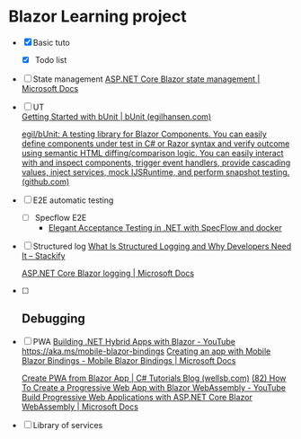 # Blazor Learning project

- [x] Basic tuto
    - [x] Todo list

- [ ] State management
	[ASP.NET Core Blazor state management | Microsoft Docs](https://docs.microsoft.com/en-us/aspnet/core/blazor/state-management?view=aspnetcore-5.0&pivots=webassembly)

- [ ] UT	
    [Getting Started with bUnit | bUnit (egilhansen.com)](https://bunit.egilhansen.com/docs/getting-started/)

    [egil/bUnit: A testing library for Blazor Components. You can easily define components under test in C# or Razor syntax and verify outcome using semantic HTML diffing/comparison logic. You can easily interact with and inspect components, trigger event handlers, provide cascading values, inject services, mock IJSRuntime, and perform snapshot testing. (github.com)](https://github.com/egil/bunit)

		
- [ ] E2E automatic testing
    - [ ] Specflow E2E
        - [Elegant Acceptance Testing in .NET with SpecFlow and docker](https://www.youtube.com/watch?v=qWEDkHGNhvk) 


- [ ] Structured log
	[What Is Structured Logging and Why Developers Need It – Stackify](https://stackify.com/what-is-structured-logging-and-why-developers-need-it/)

	[ASP.NET Core Blazor logging | Microsoft Docs](https://docs.microsoft.com/en-us/aspnet/core/blazor/fundamentals/logging?view=aspnetcore-5.0&pivots=webassembly)

- [ ] Debugging
    - 

- [ ] PWA
	[Building .NET Hybrid Apps with Blazor - YouTube](https://www.youtube.com/watch?v=cilV8vnEjJE)
		https://aka.ms/mobile-blazor-bindings
			[Creating an app with Mobile Blazor Bindings - Mobile Blazor Bindings | Microsoft Docs](https://docs.microsoft.com/en-us/mobile-blazor-bindings/get-started)
			
	[Create PWA from Blazor App | C# Tutorials Blog (wellsb.com)](https://wellsb.com/csharp/aspnet/create-pwa-from-blazor-app/)
	[(82) How To Create a Progressive Web App with Blazor WebAssembly - YouTube](https://www.youtube.com/watch?v=Ph9ReSnyGJc)
	[Build Progressive Web Applications with ASP.NET Core Blazor WebAssembly | Microsoft Docs](https://docs.microsoft.com/en-us/aspnet/core/blazor/progressive-web-app?view=aspnetcore-5.0&tabs=visual-studio)
- [ ] Library of services
